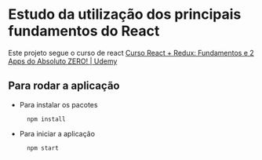 # Estudo da utilização dos principais fundamentos do React

Este projeto segue o curso de react <a href="https://www.udemy.com/course/react-redux-pt/">Curso React + Redux: Fundamentos e 2 Apps do Absoluto ZERO! | Udemy</a>

## Para rodar a aplicação

- Para instalar os pacotes
    
        npm install
    
- Para iniciar a aplicação   
    
        npm start
